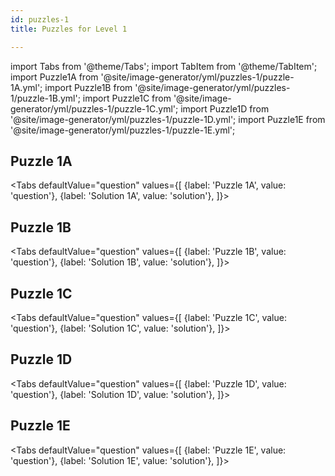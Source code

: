 ```yaml
---
id: puzzles-1
title: Puzzles for Level 1

---
```


import Tabs from '@theme/Tabs';
import TabItem from '@theme/TabItem';
import Puzzle1A from '@site/image-generator/yml/puzzles-1/puzzle-1A.yml';
import Puzzle1B from '@site/image-generator/yml/puzzles-1/puzzle-1B.yml';
import Puzzle1C from '@site/image-generator/yml/puzzles-1/puzzle-1C.yml';
import Puzzle1D from '@site/image-generator/yml/puzzles-1/puzzle-1D.yml';
import Puzzle1E from '@site/image-generator/yml/puzzles-1/puzzle-1E.yml';

## Puzzle 1A

<Tabs
  defaultValue="question"
  values={[
    {label: 'Puzzle 1A', value: 'question'},
    {label: 'Solution 1A', value: 'solution'},
  ]}>
<TabItem value="question">
</TabItem>
<TabItem value="solution">
</TabItem>
</Tabs>

<Puzzle1A />

## Puzzle 1B

<Tabs
  defaultValue="question"
  values={[
    {label: 'Puzzle 1B', value: 'question'},
    {label: 'Solution 1B', value: 'solution'},
  ]}>
<TabItem value="question">
</TabItem>
<TabItem value="solution">
</TabItem>
</Tabs>

<Puzzle1B />

## Puzzle 1C

<Tabs
  defaultValue="question"
  values={[
    {label: 'Puzzle 1C', value: 'question'},
    {label: 'Solution 1C', value: 'solution'},
  ]}>
<TabItem value="question">
</TabItem>
<TabItem value="solution">
</TabItem>
</Tabs>

<Puzzle1C />

## Puzzle 1D

<Tabs
  defaultValue="question"
  values={[
    {label: 'Puzzle 1D', value: 'question'},
    {label: 'Solution 1D', value: 'solution'},
  ]}>
<TabItem value="question">
</TabItem>
<TabItem value="solution">
</TabItem>
</Tabs>

<Puzzle1D />

## Puzzle 1E

<Tabs
  defaultValue="question"
  values={[
    {label: 'Puzzle 1E', value: 'question'},
    {label: 'Solution 1E', value: 'solution'},
  ]}>
<TabItem value="question">
</TabItem>
<TabItem value="solution">
</TabItem>
</Tabs>

<Puzzle1E />
